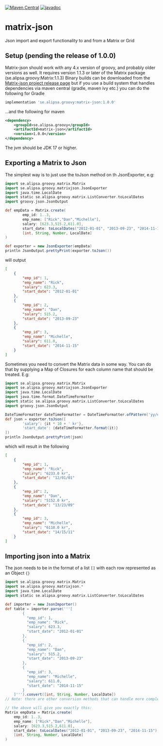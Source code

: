 [![Maven Central](https://maven-badges.herokuapp.com/maven-central/se.alipsa.groovy/matrix-json/badge.svg)](https://maven-badges.herokuapp.com/maven-central/se.alipsa.groovy/matrix-json)
[![javadoc](https://javadoc.io/badge2/se.alipsa.groovy/matrix-json/javadoc.svg)](https://javadoc.io/doc/se.alipsa.groovy/matrix-json)
# matrix-json
Json import and export functionality to and from a Matrix or Grid

## Setup (pending the release of 1.0.0)
Matrix-json should work with any 4.x version of groovy, and probably older versions as well. 
It requires version 1.1.3 or later of the Matrix package (se.alipsa.groovy:Matrix:1.1.3)
Binary builds can be downloaded
from the [Matrix-json project release page](https://github.com/Alipsa/matrix-json/releases) but if you use a build system that
handles dependencies via maven central (gradle, maven ivy etc.) you can do the following for Gradle
```groovy
implementation 'se.alipsa.groovy:matrix-json:1.0.0'
```
...and the following for maven
```xml
<dependency>
    <groupId>se.alipsa.groovy</groupId>
    <artifactId>matrix-json</artifactId>
    <version>1.0.0</version>
</dependency>
```

The jvm should be JDK 17 or higher.

## Exporting a Matrix to Json

The simplest way is to just use the toJson method on th JsonExporter, e.g:

```groovy
import se.alipsa.groovy.matrix.Matrix
import se.alipsa.groovy.matrixjson.JsonExporter
import java.time.LocalDate
import static se.alipsa.groovy.matrix.ListConverter.toLocalDates
import groovy.json.JsonOutput

def empData = Matrix.create(
        emp_id: 1..3,
        emp_name: ["Rick","Dan","Michelle"],
        salary: [623.3,515.2,611.0],
        start_date: toLocalDates("2012-01-01", "2013-09-23", "2014-11-15"),
        [int, String, Number, LocalDate]
)

def exporter = new JsonExporter(empData)
println JsonOutput.prettyPrint(exporter.toJson())
```
will output
```json
[
    {
        "emp_id": 1,
        "emp_name": "Rick",
        "salary": 623.3,
        "start_date": "2012-01-01"
    },
    {
        "emp_id": 2,
        "emp_name": "Dan",
        "salary": 515.2,
        "start_date": "2013-09-23"
    },
    {
        "emp_id": 3,
        "emp_name": "Michelle",
        "salary": 611.0,
        "start_date": "2014-11-15"
    }
]
```

Sometimes you need to convert the Matrix data in some way. You can do that by supplying a Map of 
Closures for each column name that should be treated. E.g:

```groovy
import se.alipsa.groovy.matrix.Matrix
import se.alipsa.groovy.matrixjson.JsonExporter
import java.time.LocalDate
import java.time.format.DateTimeFormatter
import static se.alipsa.groovy.matrix.ListConverter.toLocalDates
import groovy.json.JsonOutput

DateTimeFormatter dateTimeFormatter = DateTimeFormatter.ofPattern('yy/dd/MM')
def json = exporter.toJson([
        'salary': {it * 10 + ' kr'}, 
        'start_date': {dateTimeFormatter.format(it)}
])
println JsonOutput.prettyPrint(json)
```

which will result in the following
```json
[
    {
        "emp_id": 1,
        "emp_name": "Rick",
        "salary": "6233.0 kr",
        "start_date": "12/01/01"
    },
    {
        "emp_id": 2,
        "emp_name": "Dan",
        "salary": "5152.0 kr",
        "start_date": "13/23/09"
    },
    {
        "emp_id": 3,
        "emp_name": "Michelle",
        "salary": "6110.0 kr",
        "start_date": "14/15/11"
    }
]
```

## Importing json into a Matrix

The json needs to be in the format of a list `[]` with each row represented as an Object `{}`

```groovy
import se.alipsa.groovy.matrix.Matrix
import se.alipsa.groovy.matrixjson.*
import java.time.LocalDate
import static se.alipsa.groovy.matrix.ListConverter.toLocalDates

def importer = new JsonImporter()
def table = importer.parse('''[
        {
          "emp_id": 1,
          "emp_name": "Rick",
          "salary": 623.3,
          "start_date": "2012-01-01"
        },
        {
          "emp_id": 2,
          "emp_name": "Dan",
          "salary": 515.2,
          "start_date": "2013-09-23"
        },
        {
          "emp_id": 3,
          "emp_name": "Michelle",
          "salary": 611.0,
          "start_date": "2014-11-15"
        }
    ]''').convert([int, String, Number, LocalDate])
// Note: there are other conversion methods that can handle more complex scenarios

// the above will give you exactly this:
Matrix empData = Matrix.create(
    emp_id: 1..3,
    emp_name: ["Rick","Dan","Michelle"],
    salary: [623.3,515.2,611.0],
    start_date: toLocalDates("2012-01-01", "2013-09-23", "2014-11-15"),
    [int, String, Number, LocalDate]
)
```